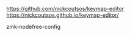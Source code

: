 https://github.com/nickcoutsos/keymap-editor
https://nickcoutsos.github.io/keymap-editor/

zmk-nodefree-config